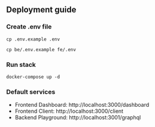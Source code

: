 ## Deployment guide

### Create .env file
```
cp .env.example .env
```

```
cp be/.env.example fe/.env
```

### Run stack
```
docker-compose up -d
```

### Default services
- Frontend Dashboard: http://localhost:3000/dashboard
- Frontend Client: http://localhost:3000/client
- Backend Playground: http://localhost:3001/graphql
